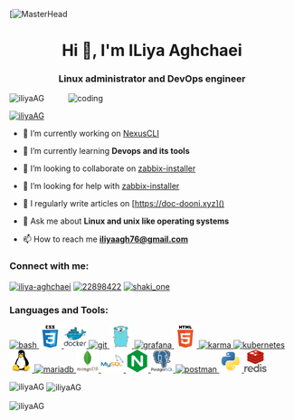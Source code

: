 [![MasterHead]()
<h1 align="center">Hi 👋, I'm ILiya Aghchaei</h1>
<h3 align="center">Linux administrator and DevOps engineer </h3>
<img align="right" alt="coding" width="400" src="https://en crypted-tbn0.gstatic.com/images?q=tbn:ANd9GcTLWwLWzemqRNNjPeayaIBfKqNRWJRVh4lqJ0Wf7pD3Kx1Lymfpvvk1sgqdjBzrErfx-Sw&usqp=CAU">

<p align="left"> <img src="https://komarev.com/ghpvc/?username=iliyaAG&label=Profile%20views&color=0e75b6&style=flat" alt="iliyaAG" /> </p>

<p align="left"> <a href="https://github.com/ryo-ma/github-profile-trophy"><img src="https://github-profile-trophy.vercel.app/?username=iliyaAG" alt="iliyaAG" /></a> </p>

- 🔭 I’m currently working on [NexusCLI](https://github.com/IliyaAG/NexusCLI)

- 🌱 I’m currently learning **Devops and its tools**

- 👯 I’m looking to collaborate on [zabbix-installer](https://github.com/IliyaAG/zabbix-installer)

- 🤝 I’m looking for help with [zabbix-installer](https://github.com/IliyaAG/zabbix-installer)

- 📝 I regularly write articles on [https://doc-dooni.xyz]()

- 💬 Ask me about **Linux and unix like operating systems**

- 📫 How to reach me **iliyaagh76@gmail.com**

<h3 align="left">Connect with me:</h3>
<p align="left">
<a href="https://linkedin.com/in/iliya-aghchaei" target="blank"><img align="center" src="https://raw.githubusercontent.com/rahuldkjain/github-profile-readme-generator/master/src/images/icons/Social/linked-in-alt.svg" alt="iliya-aghchaei" height="30" width="40" /></a>
<a href="https://stackoverflow.com/users/22898422" target="blank"><img align="center" src="https://raw.githubusercontent.com/rahuldkjain/github-profile-readme-generator/master/src/images/icons/Social/stack-overflow.svg" alt="22898422" height="30" width="40" /></a>
<a href="https://instagram.com/shaki_one" target="blank"><img align="center" src="https://raw.githubusercontent.com/rahuldkjain/github-profile-readme-generator/master/src/images/icons/Social/instagram.svg" alt="shaki_one" height="30" width="40" /></a>
</p>

<h3 align="left">Languages and Tools:</h3>
<p align="left"> <a href="https://www.gnu.org/software/bash/" target="_blank" rel="noreferrer"> <img src="https://www.vectorlogo.zone/logos/gnu_bash/gnu_bash-icon.svg" alt="bash" width="40" height="40"/> </a> <a href="https://www.w3schools.com/css/" target="_blank" rel="noreferrer"> <img src="https://raw.githubusercontent.com/devicons/devicon/master/icons/css3/css3-original-wordmark.svg" alt="css3" width="40" height="40"/> </a> <a href="https://www.docker.com/" target="_blank" rel="noreferrer"> <img src="https://raw.githubusercontent.com/devicons/devicon/master/icons/docker/docker-original-wordmark.svg" alt="docker" width="40" height="40"/> </a> <a href="https://git-scm.com/" target="_blank" rel="noreferrer"> <img src="https://www.vectorlogo.zone/logos/git-scm/git-scm-icon.svg" alt="git" width="40" height="40"/> </a> <a href="https://golang.org" target="_blank" rel="noreferrer"> <img src="https://raw.githubusercontent.com/devicons/devicon/master/icons/go/go-original.svg" alt="go" width="40" height="40"/> </a> <a href="https://grafana.com" target="_blank" rel="noreferrer"> <img src="https://www.vectorlogo.zone/logos/grafana/grafana-icon.svg" alt="grafana" width="40" height="40"/> </a> <a href="https://www.w3.org/html/" target="_blank" rel="noreferrer"> <img src="https://raw.githubusercontent.com/devicons/devicon/master/icons/html5/html5-original-wordmark.svg" alt="html5" width="40" height="40"/> </a> <a href="https://karma-runner.github.io/latest/index.html" target="_blank" rel="noreferrer"> <img src="https://raw.githubusercontent.com/detain/svg-logos/780f25886640cef088af994181646db2f6b1a3f8/svg/karma.svg" alt="karma" width="40" height="40"/> </a> <a href="https://kubernetes.io" target="_blank" rel="noreferrer"> <img src="https://www.vectorlogo.zone/logos/kubernetes/kubernetes-icon.svg" alt="kubernetes" width="40" height="40"/> </a> <a href="https://www.linux.org/" target="_blank" rel="noreferrer"> <img src="https://raw.githubusercontent.com/devicons/devicon/master/icons/linux/linux-original.svg" alt="linux" width="40" height="40"/> </a> <a href="https://mariadb.org/" target="_blank" rel="noreferrer"> <img src="https://www.vectorlogo.zone/logos/mariadb/mariadb-icon.svg" alt="mariadb" width="40" height="40"/> </a> <a href="https://www.mongodb.com/" target="_blank" rel="noreferrer"> <img src="https://raw.githubusercontent.com/devicons/devicon/master/icons/mongodb/mongodb-original-wordmark.svg" alt="mongodb" width="40" height="40"/> </a> <a href="https://www.mysql.com/" target="_blank" rel="noreferrer"> <img src="https://raw.githubusercontent.com/devicons/devicon/master/icons/mysql/mysql-original-wordmark.svg" alt="mysql" width="40" height="40"/> </a> <a href="https://www.nginx.com" target="_blank" rel="noreferrer"> <img src="https://raw.githubusercontent.com/devicons/devicon/master/icons/nginx/nginx-original.svg" alt="nginx" width="40" height="40"/> </a> <a href="https://www.postgresql.org" target="_blank" rel="noreferrer"> <img src="https://raw.githubusercontent.com/devicons/devicon/master/icons/postgresql/postgresql-original-wordmark.svg" alt="postgresql" width="40" height="40"/> </a> <a href="https://postman.com" target="_blank" rel="noreferrer"> <img src="https://www.vectorlogo.zone/logos/getpostman/getpostman-icon.svg" alt="postman" width="40" height="40"/> </a> <a href="https://www.python.org" target="_blank" rel="noreferrer"> <img src="https://raw.githubusercontent.com/devicons/devicon/master/icons/python/python-original.svg" alt="python" width="40" height="40"/> </a> <a href="https://redis.io" target="_blank" rel="noreferrer"> <img src="https://raw.githubusercontent.com/devicons/devicon/master/icons/redis/redis-original-wordmark.svg" alt="redis" width="40" height="40"/> </a> </p>

<p><img align="left" src="https://github-readme-stats.vercel.app/api/top-langs?username=iliyaAG&show_icons=true&locale=en&layout=compact" alt="iliyaAG" /></p>

<p>&nbsp;<img align="center" src="https://github-readme-stats.vercel.app/api?username=iliyaAG&show_icons=true&locale=en" alt="iliyaAG" /></p>

<p><img align="center" src="https://github-readme-streak-stats.herokuapp.com/?user=iliyaAG&" alt="iliyaAG" /></p>

